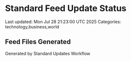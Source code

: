 # Standard Feed Update Status
Last updated: Mon Jul 28 21:23:00 UTC 2025
Categories: technology,business,world

## Feed Files Generated

Generated by Standard Updates Workflow
